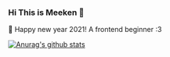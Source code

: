 ### Hi This is Meeken 👋

🎉 Happy new year 2021!
A frontend beginner :3

[![Anurag's github stats](https://github-readme-stats.vercel.app/api?username=meeken1998)](https://github.com/anuraghazra/github-readme-stats)

